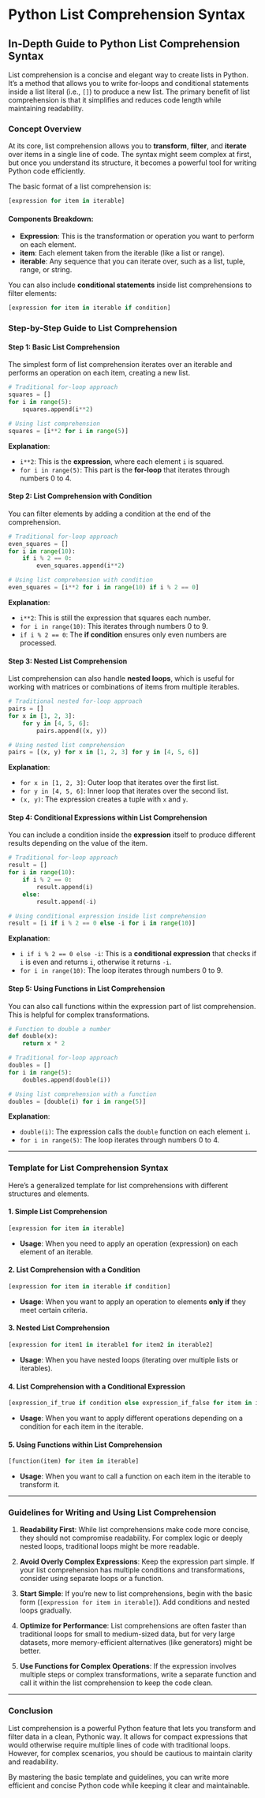 # Python List Comprehension Syntax

## In-Depth Guide to Python List Comprehension Syntax

List comprehension is a concise and elegant way to create lists in Python. It’s a method that allows you to write for-loops and conditional statements inside a list literal (i.e., `[]`) to produce a new list. The primary benefit of list comprehension is that it simplifies and reduces code length while maintaining readability.

### Concept Overview

At its core, list comprehension allows you to **transform**, **filter**, and **iterate** over items in a single line of code. The syntax might seem complex at first, but once you understand its structure, it becomes a powerful tool for writing Python code efficiently.

The basic format of a list comprehension is:

```python
[expression for item in iterable]
```

#### Components Breakdown:

- **Expression**: This is the transformation or operation you want to perform on each element.
- **item**: Each element taken from the iterable (like a list or range).
- **iterable**: Any sequence that you can iterate over, such as a list, tuple, range, or string.

You can also include **conditional statements** inside list comprehensions to filter elements:

```python
[expression for item in iterable if condition]
```

### Step-by-Step Guide to List Comprehension

#### Step 1: Basic List Comprehension

The simplest form of list comprehension iterates over an iterable and performs an operation on each item, creating a new list.

```python
# Traditional for-loop approach
squares = []
for i in range(5):
    squares.append(i**2)

# Using list comprehension
squares = [i**2 for i in range(5)]
```

**Explanation**:

- `i**2`: This is the **expression**, where each element `i` is squared.
- `for i in range(5)`: This part is the **for-loop** that iterates through numbers 0 to 4.

#### Step 2: List Comprehension with Condition

You can filter elements by adding a condition at the end of the comprehension.

```python
# Traditional for-loop approach
even_squares = []
for i in range(10):
    if i % 2 == 0:
        even_squares.append(i**2)

# Using list comprehension with condition
even_squares = [i**2 for i in range(10) if i % 2 == 0]
```

**Explanation**:

- `i**2`: This is still the expression that squares each number.
- `for i in range(10)`: This iterates through numbers 0 to 9.
- `if i % 2 == 0`: The **if condition** ensures only even numbers are processed.

#### Step 3: Nested List Comprehension

List comprehension can also handle **nested loops**, which is useful for working with matrices or combinations of items from multiple iterables.

```python
# Traditional nested for-loop approach
pairs = []
for x in [1, 2, 3]:
    for y in [4, 5, 6]:
        pairs.append((x, y))

# Using nested list comprehension
pairs = [(x, y) for x in [1, 2, 3] for y in [4, 5, 6]]
```

**Explanation**:

- `for x in [1, 2, 3]`: Outer loop that iterates over the first list.
- `for y in [4, 5, 6]`: Inner loop that iterates over the second list.
- `(x, y)`: The expression creates a tuple with `x` and `y`.

#### Step 4: Conditional Expressions within List Comprehension

You can include a condition inside the **expression** itself to produce different results depending on the value of the item.

```python
# Traditional for-loop approach
result = []
for i in range(10):
    if i % 2 == 0:
        result.append(i)
    else:
        result.append(-i)

# Using conditional expression inside list comprehension
result = [i if i % 2 == 0 else -i for i in range(10)]
```

**Explanation**:

- `i if i % 2 == 0 else -i`: This is a **conditional expression** that checks if `i` is even and returns `i`, otherwise it returns `-i`.
- `for i in range(10)`: The loop iterates through numbers 0 to 9.

#### Step 5: Using Functions in List Comprehension

You can also call functions within the expression part of list comprehension. This is helpful for complex transformations.

```python
# Function to double a number
def double(x):
    return x * 2

# Traditional for-loop approach
doubles = []
for i in range(5):
    doubles.append(double(i))

# Using list comprehension with a function
doubles = [double(i) for i in range(5)]
```

**Explanation**:

- `double(i)`: The expression calls the `double` function on each element `i`.
- `for i in range(5)`: The loop iterates through numbers 0 to 4.

---

### Template for List Comprehension Syntax

Here’s a generalized template for list comprehensions with different structures and elements.

#### 1. Simple List Comprehension

```python
[expression for item in iterable]
```

- **Usage**: When you need to apply an operation (expression) on each element of an iterable.

#### 2. List Comprehension with a Condition

```python
[expression for item in iterable if condition]
```

- **Usage**: When you want to apply an operation to elements **only if** they meet certain criteria.

#### 3. Nested List Comprehension

```python
[expression for item1 in iterable1 for item2 in iterable2]
```

- **Usage**: When you have nested loops (iterating over multiple lists or iterables).

#### 4. List Comprehension with a Conditional Expression

```python
[expression_if_true if condition else expression_if_false for item in iterable]
```

- **Usage**: When you want to apply different operations depending on a condition for each item in the iterable.

#### 5. Using Functions within List Comprehension

```python
[function(item) for item in iterable]
```

- **Usage**: When you want to call a function on each item in the iterable to transform it.

---

### Guidelines for Writing and Using List Comprehension

1. **Readability First**: While list comprehensions make code more concise, they should not compromise readability. For complex logic or deeply nested loops, traditional loops might be more readable.

2. **Avoid Overly Complex Expressions**: Keep the expression part simple. If your list comprehension has multiple conditions and transformations, consider using separate loops or a function.

3. **Start Simple**: If you’re new to list comprehensions, begin with the basic form (`[expression for item in iterable]`). Add conditions and nested loops gradually.

4. **Optimize for Performance**: List comprehensions are often faster than traditional loops for small to medium-sized data, but for very large datasets, more memory-efficient alternatives (like generators) might be better.

5. **Use Functions for Complex Operations**: If the expression involves multiple steps or complex transformations, write a separate function and call it within the list comprehension to keep the code clean.

---

### Conclusion

List comprehension is a powerful Python feature that lets you transform and filter data in a clean, Pythonic way. It allows for compact expressions that would otherwise require multiple lines of code with traditional loops. However, for complex scenarios, you should be cautious to maintain clarity and readability.

By mastering the basic template and guidelines, you can write more efficient and concise Python code while keeping it clear and maintainable.
